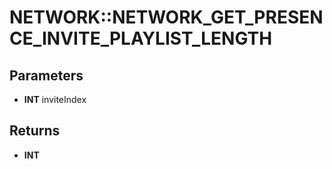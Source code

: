 # NETWORK::NETWORK_GET_PRESENCE_INVITE_PLAYLIST_LENGTH

## Parameters
* **INT** inviteIndex

## Returns
* **INT**